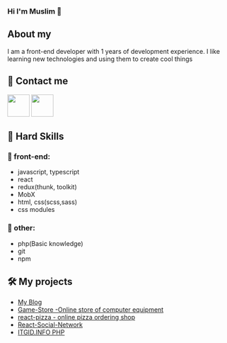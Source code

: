 ### Hi I'm Muslim 👋
## About my
I am a front-end developer with 1 years of development experience. I like learning new technologies and using them to create cool things
## 🔗 Contact me
[<img src="https://image.similarpng.com/thumbnail/2021/01/Telegram-icon-on-transparent-background-PNG.png" width="50">](https://t.me/abusafiia)
[<img src="https://upload.wikimedia.org/wikipedia/commons/thumb/f/f8/LinkedIn_icon_circle.svg/2048px-LinkedIn_icon_circle.svg.png" width="50">](https://www.linkedin.com/feed/)
## 🔨  Hard Skills
### 🚀 front-end:
  - javascript, typescript
  - react
  - redux(thunk, toolkit)
  - MobX</li>
  - html, css(scss,sass)
  - css modules
### 💬 other:
 
  - php(Basic knowledge)
  - git
  - npm
## 🛠️ My projects
  - [My Blog](https://github.com/zamukaev/capstone-project)
  - [Game-Store -Online store of computer equipment](https://github.com/ihopeyoucanfly/gameStore-frontend)
  - [react-pizza - online pizza ordering shop](https://github.com/zamukaev/React-pizza-typescript)
  - [React-Social-Network](https://github.com/zamukaev/React-Social-Network)
  - [ITGID.INFO PHP](http://f9959517.beget.tech/)
 

